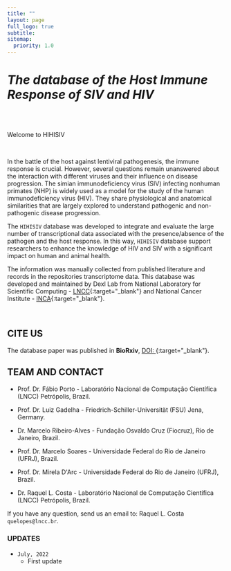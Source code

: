```yaml
---
title: ""
layout: page
full_logo: true
subtitle: 
sitemap:
  priority: 1.0
---
```


# *The database of the Host Immune Response of SIV and HIV*


<br>
<br>
<p class="describe-text">Welcome to HIHISIV</p>

<br>

In the battle of the host against lentiviral pathogenesis, the immune response is crucial. However, several questions remain unanswered about the interaction with different viruses and their influence on disease progression. The simian immunodeficiency virus (SIV) infecting nonhuman primates (NHP) is widely used as a model for the study of the human immunodeficiency virus (HIV). They share physiological and anatomical similarities that are largely explored to understand pathogenic and non-pathogenic disease progression.

The `HIHISIV` database was developed to integrate and evaluate the large number of transcriptional data associated with the presence/absence of the pathogen and the host response. In this way, `HIHISIV` database support researchers to enhance the knowledge of HIV and SIV with a significant impact on human and animal health.

The information was manually collected from published literature and records in the repositories transcriptome data. This database was developed and maintained by Dexl Lab from National Laboratory for Scientific Computing - [LNCC](https://dexl.lncc.br){:target="_blank"} and National Cancer Institute - [INCA](https://inca.gov.br){:target="_blank"}. 

<br>

## CITE US

The database paper was published in **BioRxiv**, [DOI: ](www.doi.org.com){:target="_blank"}.

## TEAM AND CONTACT


- Prof. Dr. Fábio Porto - Laboratório Nacional de Computação Científica (LNCC) Petrópolis, Brazil.

- Prof. Dr. Luiz Gadelha - Friedrich-Schiller-Universität (FSU) Jena, Germany.

- Dr. Marcelo Ribeiro-Alves - Fundação Osvaldo Cruz (Fiocruz), Rio de Janeiro, Brazil.

- Prof. Dr. Marcelo Soares - Universidade Federal do Rio de Janeiro (UFRJ), Brazil.

- Prof. Dr. Mirela D'Arc - Universidade Federal do Rio de Janeiro (UFRJ), Brazil.

- Dr. Raquel L. Costa - Laboratório Nacional de Computação Científica (LNCC) Petrópolis, Brazil.


If you have any question, send us an email to: Raquel L. Costa `quelopes@lncc.br`.


### UPDATES

* `July, 2022`
  - First update


<br>
<br>
